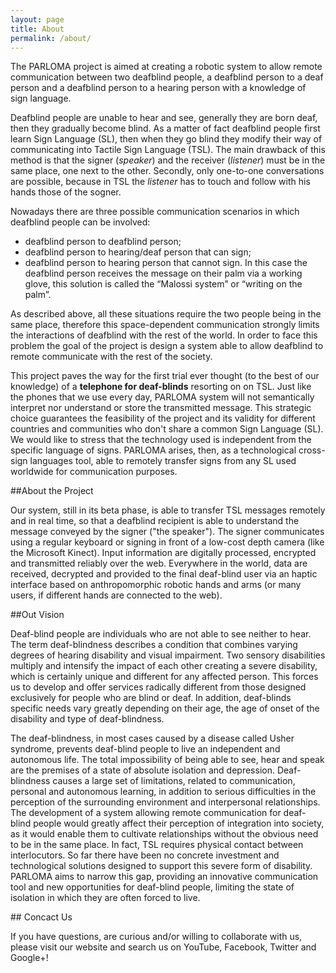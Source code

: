 ```yaml
---
layout: page
title: About
permalink: /about/
---
```


The PARLOMA project is aimed at creating a robotic system to allow remote communication between two deafblind people, a deafblind person to a deaf person and a deafblind person to a hearing person with a knowledge of sign language.

Deafblind people are unable to hear and see, generally they are born deaf, then they gradually become blind. As a matter of fact deafblind people first learn Sign Language (SL), then when they go blind they modify their way of communicating into Tactile Sign Language (TSL). The main drawback of this method is that the signer (*speaker*) and the receiver (*listener*) must be in the same place, one next to the other. Secondly, only one-to-one conversations are possible, because in TSL the *listener* has to touch and follow with his hands those of the sogner.

Nowadays there are three possible communication scenarios in which deafblind people can be involved:

 - deafblind person to deafblind person;
 - deafblind person to hearing/deaf person that can sign;
 - deafblind person to hearing person that cannot sign. In this case the deafblind person receives the message on their palm via a working glove, this solution is called the “Malossi system” or “writing on the palm”.

As described above, all these situations require the two people being in the same place, therefore this space-dependent communication strongly limits the interactions of deafblind with the rest of the world. In order to face this problem the goal of the project is design a system able to allow deafblind to remote communicate with the rest of the society.

This project paves the way for the first trial ever thought (to the best of our knowledge) of a **telephone for deaf-blinds** resorting on on TSL. Just like the phones that we use every day, PARLOMA system will not semantically interpret nor understand or store the transmitted message. This strategic choice guarantees the feasibility of the project and its validity for different countries and communities who don't share a common Sign Language (SL). We would like to stress that the technology used is independent from the specific language of signs. PARLOMA arises, then, as a technological cross-sign languages tool, able to remotely transfer signs from any SL used worldwide for communication purposes.


##About the Project

Our system, still in its beta phase, is able to transfer TSL messages remotely and in real time, so that a deafblind recipient is able to understand the message conveyed by the signer ("the speaker"). The signer communicates using a regular keyboard or signing in front of a low-cost depth camera (like the Microsoft Kinect). Input information are digitally processed, encrypted and transmitted reliably over the web. Everywhere in the world, data are received, decrypted and provided to the final deaf-blind user via an haptic interface based on anthropomorphic robotic hands and arms (or many users, if different hands are connected to the web).

##Out Vision

Deaf-blind people are individuals who are not able to see neither to hear. The term deaf-blindness describes a condition that combines varying degrees of hearing disability and visual impairment. Two sensory disabilities multiply and intensify the impact of each other creating a severe disability, which is certainly unique and different for any affected person. This forces us to develop and offer services radically different from those designed exclusively for people who are blind or deaf. In addition, deaf-blinds specific needs vary greatly depending on their age, the age of onset of the disability and type of deaf-blindness.

The deaf-blindness, in most cases caused by a disease called Usher syndrome, prevents deaf-blind people to live an independent and autonomous life. The total impossibility of being able to see, hear and speak are the premises of a state of absolute isolation and depression. Deaf-blindness causes a large set of limitations, related to communication, personal and autonomous learning, in addition to serious difficulties in the perception of the surrounding environment and interpersonal relationships. The development of a system allowing remote communication for deaf-blind people would greatly affect their perception of integration into society, as it would enable them to cultivate relationships without the obvious need to be in the same place. In fact, TSL requires physical contact between interlocutors. So far there have been no concrete investment and technological solutions designed to support this severe form of disability. PARLOMA aims to narrow this gap, providing an innovative communication tool and new opportunities for deaf-blind people, limiting the state of isolation in which they are often forced to live.

## Concact Us

If you have questions, are curious and/or willing to collaborate with us, please visit our website and search us on YouTube, Facebook, Twitter and Google+!

